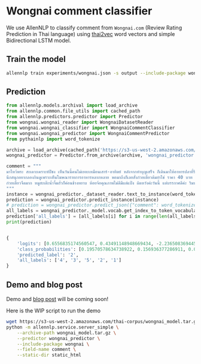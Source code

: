 # Wongnai comment classifier

We use AllenNLP to classify comment from `Wongnai.com` (Review Rating Prediction in Thai language) using 
[thai2vec](https://github.com/cstorm125/thai2vec) word vectors and simple Bidirectional LSTM model.


## Train the model

```bash
allennlp train experiments/wongnai.json -s output --include-package wongnai
```


## Prediction

```python
from allennlp.models.archival import load_archive
from allennlp.common.file_utils import cached_path
from allennlp.predictors.predictor import Predictor
from wongnai.wongnai_reader import WongnaiDatasetReader
from wongnai.wongnai_classifier import WongnaiCommentClassifier
from wongnai.wongnai_predictor import WongnaiCommentPredictor
from pythainlp import word_tokenize

archive = load_archive(cached_path('https://s3-us-west-2.amazonaws.com/thai-corpus/wongnai_model.tar.gz')) # load trained model
wongnai_predictor = Predictor.from_archive(archive, 'wongnai_predictor')

comment = """
มาไหว้พระ สะเดาะเคราะห์ปีชง เห็นวันนี้คนไม่เยอะเหมือนเสาร์-อาทิตย์ หลังจากทำบุญเสร็จ ก็เดินมาให้อาหารปลาที่ริมแม่น้ำท่าจีน แพก๋วยเตี๋ยวตั้งอยูฝั่งตรงกันข้าม มีเรือบริการข้ามฟากฟรี 
นึกสนุกอยากลองกินดูเพราะเห็นโฆษณารายการอาหารหลากหลาย พอมาถึงก็เลยสั่งก๋วยเตี๋ยวต้มยำไข่ ราคา 40 บาท หมูสะเต๊ะ 100 บาท มี 20 ไม้ ห้อยจ้อทอด 50 บาท น้ำมะพร้าวเป็นลูก รสชาติไม่ผ่านเลยค่ะ 
ก๋วยเตี๋ยวจืดมาก หมูสะเต๊ะน้ำจิ้มถั่วก็ค่อนข้างหยาบ ห้อยจ้อคุณภาพไม่ดีมีแต่แป้ง ผิดหวังค่ะวันนี้ แต่บรรกาศดีค่ะ ริมน้ำลมโชย วิวสวย
"""
instance = wongnai_predictor._dataset_reader.text_to_instance(word_tokenize(comment))
prediction = wongnai_predictor.predict_instance(instance)
# prediction = wongnai_predictor.predict_json({"comment": word_tokenize(comment)}) alternative
all_labels = wongnai_predictor._model.vocab.get_index_to_token_vocabulary('labels')
prediction['all_labels'] = [all_labels[i] for i in range(len(all_labels))]
print(prediction)


{
    'logits': [0.6556835174560547, 0.43491148948669434, -2.236508369445801, 1.798933982849121, -1.5035953521728516],
    'class_probabilities': [0.19570578634738922, 0.156936377286911, 0.010852772742509842, 0.6139189600944519, 0.022586075589060783],
    'predicted_label': '2',
    'all_labels': ['4', '3', '5', '2', '1']
}
```


## Demo and blog post

Demo and [blog post](http://tupleblog.github.io) will be coming soon!

Here is the WIP script to run the demo

```bash
wget https://s3-us-west-2.amazonaws.com/thai-corpus/wongnai_model.tar.gz
python -m allennlp.service.server_simple \
    --archive-path wongnai_model.tar.gz \
    --predictor wongnai_predictor \
    --include-package wongnai \
    --field-name comment \
    --static-dir static_html
```